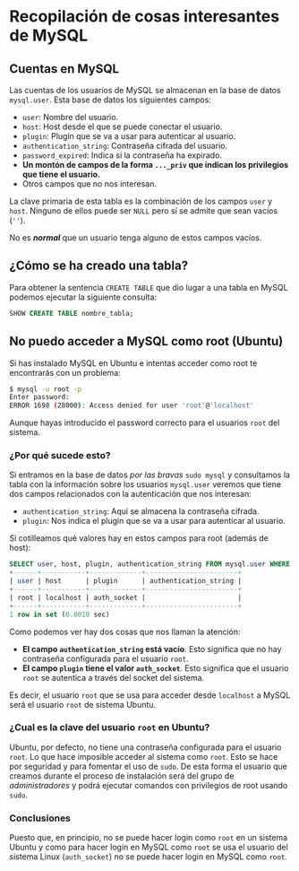 # Recopilación de cosas interesantes de MySQL

## Cuentas en MySQL

Las cuentas de los usuarios de MySQL se almacenan en la base de datos `mysql.user`. Esta base de datos los siguientes campos:

* `user`: Nombre del usuario.
* `host`: Host desde el que se puede conectar el usuario.
* `plugin`: Plugin que se va a usar para autenticar al usuario.
* `authentication_string`: Contraseña cifrada del usuario.
* `password_expired`: Indica si la contraseña ha expirado.
* **Un montón de campos de la forma `..._priv` que indican los privilegios que tiene el usuario.**
* Otros campos que no nos interesan.

La clave primaria de esta tabla es la combinación de los campos `user` y `host`. Ninguno de ellos puede ser `NULL` pero sí se admite que sean vacíos (`''`).

No es _**normal**_ que un usuario tenga alguno de estos campos vacíos.


## ¿Cómo se ha creado una tabla?

Para obtener la sentencia `CREATE TABLE` que dio lugar a una tabla en MySQL podemos ejecutar la siguiente consulta:

```sql
SHOW CREATE TABLE nombre_tabla;
```

## No puedo acceder a MySQL como root (Ubuntu)

Si has instalado MySQL en Ubuntu e intentas acceder como root te encontrarás con un problema:

```bash
$ mysql -u root -p
Enter password:
ERROR 1698 (28000): Access denied for user 'root'@'localhost'
```

Aunque hayas introducido el password correcto para el usuarios `root` del sistema.

### ¿Por qué sucede esto?

Si entramos en la base de datos _por las bravas_ `sudo mysql` y consultamos la tabla con la información sobre los usuarios `mysql.user` veremos que tiene dos campos relacionados con la autenticación que nos interesan:

* `authentication_string`: Aquí se almacena la contraseña cifrada.
* `plugin`: Nos indica el plugin que se va a usar para autenticar al usuario.

Si cotilleamos qué valores hay en estos campos para root (además de host):

```sql
SELECT user, host, plugin, authentication_string FROM mysql.user WHERE User='root';
+------+-----------+-------------+-----------------------+
| user | host      | plugin      | authentication_string |
+------+-----------+-------------+-----------------------+
| root | localhost | auth_socket |                       |
+------+-----------+-------------+-----------------------+
1 row in set (0.0010 sec)
```

Como podemos ver hay dos cosas que nos llaman la atención:

* **El campo `authentication_string` está vacío**. Esto significa que no hay contraseña configurada para el usuario `root`.
* **El campo `plugin` tiene el valor `auth_socket`**. Esto significa que el usuario `root` se autentica a través del socket del sistema.

Es decir, el usuario `root` que se usa para acceder desde `localhost` a MySQL será el usuario `root` de sistema Ubuntu.

### ¿Cual es la clave del usuario `root` en Ubuntu?

Ubuntu, por defecto, no tiene una contraseña configurada para el usuario `root`. Lo que hace imposible acceder al sistema como `root`. Esto se hace por seguridad y para fomentar el uso de `sudo`. De esta forma el usuario que creamos durante el proceso de instalación será del grupo de _administradores_ y podrá ejecutar comandos con privilegios de root usando `sudo`.

### Conclusiones

Puesto que, en principio, no se puede hacer login como `root` en un sistema Ubuntu y como para hacer login en MySQL como `root` se usa el usuario del sistema Linux (`auth_socket`) no se puede hacer login en MySQL como `root`.


